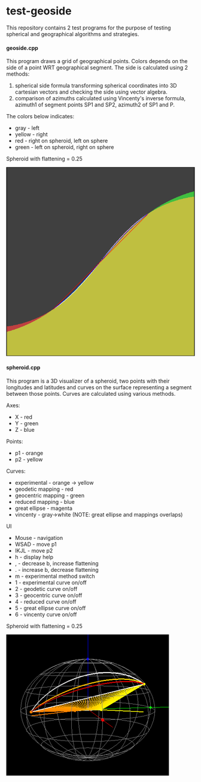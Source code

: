 test-geoside
============

This repository contains 2 test programs for the purpose of testing spherical and geographical algorithms and strategies.

#### geoside.cpp

This program draws a grid of geographical points. Colors depends on the side of a point WRT geographical segment. The side is calculated using 2 methods:

1. spherical side formula transforming spherical coordinates into 3D cartesian vectors and checking the side using vector algebra.
2. comparison of azimuths calculated using Vincenty's inverse formula, azimuth1 of segment points SP1 and SP2, azimuth2 of SP1 and P.

The colors below indicates:
* gray - left
* yellow - right
* red - right on spheroid, left on sphere
* green - left on spheroid, right on sphere

Spheroid with flattening = 0.25

![f=0.25](f0.25.png)

#### spheroid.cpp

This program is a 3D visualizer of a spheroid, two points with their longitudes and latitudes and curves on the surface representing a segment between those points. Curves are calculated using various methods.

Axes:
* X - red
* Y - green
* Z - blue

Points:
* p1 - orange
* p2 - yellow

Curves:
* experimental - orange -> yellow
* geodetic mapping - red
* geocentric mapping - green
* reduced mapping - blue
* great ellipse - magenta
* vincenty - gray->white
(NOTE: great ellipse and mappings overlaps)

UI
* Mouse - navigation
* WSAD  - move p1
* IKJL  - move p2
* h     - display help
* ,     - decrease b, increase flattening
* .     - increase b, decrease flattening
* m     - experimental method switch
* 1     - experimental curve on/off
* 2     - geodetic curve on/off
* 3     - geocentric curve on/off
* 4     - reduced curve on/off
* 5     - great ellipse curve on/off
* 6     - vincenty curve on/off

Spheroid with flattening = 0.25

![sph](sph.png)

